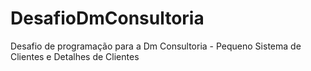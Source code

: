 # DesafioDmConsultoria
Desafio de programação para a Dm Consultoria - Pequeno Sistema de Clientes e Detalhes de Clientes
